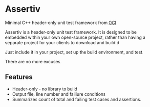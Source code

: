 Assertiv
========

Minimal C++ header-only unit test framework from [OCI](http://ociweb.com)

Assertiv is a header-only unit test framework.  It is designed to be embedded within your own open-source project, rather than having a separate project for your clients to download and build.d

Just include it in your project, set up the build environment, and test.

There are no more excuses.

## Features
* Header-only - no library to build
* Output file, line number and failiure conditions
* Summarizes count of total and failing test cases and assertions.

